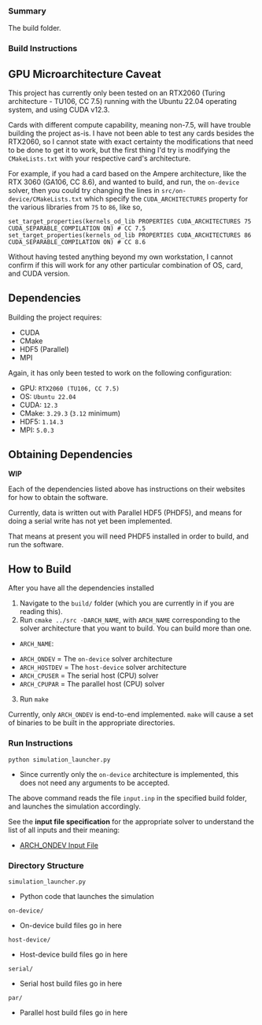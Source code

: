 ### Summary
The build folder.

### Build Instructions
## GPU Microarchitecture Caveat
This project has currently only been tested on an RTX2060 (Turing architecture - TU106, CC 7.5) running with the Ubuntu 22.04 operating system, and using CUDA v12.3. 

Cards with different compute capability, meaning non-7.5, will have trouble building the project as-is. I have not been able to test any cards besides the RTX2060, so I cannot state with exact certainty the modifications that need to be done to get it to work, but the first thing I'd try is modifying the `CMakeLists.txt` with your respective card's architecture.

For example, if you had a card based on the Ampere architecture, like the RTX 3060 (GA106, CC 8.6), and wanted to build, and run, the `on-device` solver, then you could try changing the lines in `src/on-device/CMakeLists.txt` which specify the `CUDA_ARCHITECTURES` property for the various libraries from `75` to `86`, like so,

```
set_target_properties(kernels_od_lib PROPERTIES CUDA_ARCHITECTURES 75 CUDA_SEPARABLE_COMPILATION ON) # CC 7.5
set_target_properties(kernels_od_lib PROPERTIES CUDA_ARCHITECTURES 86 CUDA_SEPARABLE_COMPILATION ON) # CC 8.6
```

Without having tested anything beyond my own workstation, I cannot confirm if this will work for any other particular combination of OS, card, and CUDA version.

## Dependencies
Building the project requires:

- CUDA
- CMake
- HDF5 (Parallel)
- MPI

Again, it has only been tested to work on the following configuration:

- GPU: `RTX2060 (TU106, CC 7.5)`
- OS: `Ubuntu 22.04`
- CUDA: `12.3`
- CMake: `3.29.3` (`3.12` minimum)
- HDF5: `1.14.3`
- MPI: `5.0.3` 

## Obtaining Dependencies
**WIP** 

Each of the dependencies listed above has instructions on their websites for how to obtain the software. 

Currently, data is written out with Parallel HDF5 (PHDF5), and means for doing a serial write has not yet been implemented. 

That means at present you will need PHDF5 installed in order to build, and run the software. 

## How to Build
After you have all the dependencies installed

1. Navigate to the `build/` folder (which you are currently in if you are reading this). 
2. Run `cmake ../src -DARCH_NAME`, with `ARCH_NAME` corresponding to the solver architecture that you want to build. You can build more than one. 
- `ARCH_NAME`:
* `ARCH_ONDEV` = The `on-device` solver architecture
* `ARCH_HOSTDEV` = The `host-device` solver architecture
* `ARCH_CPUSER` = The serial host (CPU) solver
* `ARCH_CPUPAR` = The parallel host (CPU) solver
3. Run `make` 

Currently, only `ARCH_ONDEV` is end-to-end implemented. `make` will cause a set of binaries to be built in the appropriate directories. 

### Run Instructions
`python simulation_launcher.py`
- Since currently only the `on-device` architecture is implemented, this does not need any arguments to be accepted.

The above command reads the file `input.inp` in the specified build folder, and launches the simulation accordingly. 

See the **input file specification** for the appropriate solver to understand the list of all inputs and their meaning:
- [ARCH_ONDEV Input File](./on-device/README.md#input-file) 

### Directory Structure
`simulation_launcher.py`
- Python code that launches the simulation

`on-device/`
- On-device build files go in here

`host-device/`
- Host-device build files go in here

`serial/`
- Serial host build files go in here

`par/`
- Parallel host build files go in here